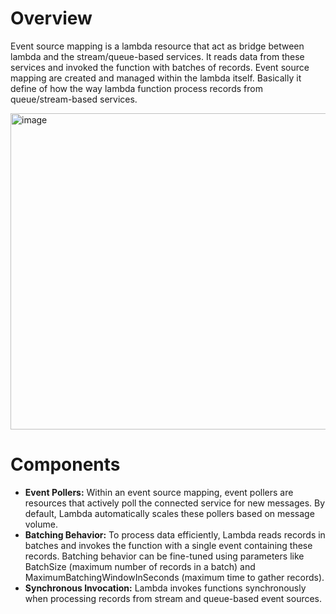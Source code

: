 # Overview
Event source mapping is a lambda resource that act as bridge between lambda and the stream/queue-based services. It reads data from these services and invoked the function with batches of records. Event source mapping are created and managed within the lambda itself.
Basically it define of how the way lambda function process records from queue/stream-based services.

<img width="506" alt="image" src="https://github.com/user-attachments/assets/c5891b45-cf81-448c-8f26-fd7a56f673c7" />

# Components
- **Event Pollers:** Within an event source mapping, event pollers are resources that actively poll the connected service for new messages. By default, Lambda automatically scales these pollers based on message volume.
- **Batching Behavior:** To process data efficiently, Lambda reads records in batches and invokes the function with a single event containing these records. Batching behavior can be fine-tuned using parameters like BatchSize (maximum number of records in a batch) and MaximumBatchingWindowInSeconds (maximum time to gather records).
- **Synchronous Invocation:** Lambda invokes functions synchronously when processing records from stream and queue-based event sources.
